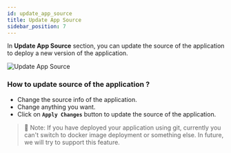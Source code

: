 ```yaml
---
id: update_app_source
title: Update App Source
sidebar_position: 7
---
```


In **Update App Source** section, you can update the source of the application to deploy a new version of the application.

![Update App Source](/assets/2.0.x/application-update-source.png)

### How to update source of the application ?
- Change the source info of the application.
- Change anything you want.
- Click on **`Apply Changes`** button to update the source of the application.

> 📌 Note: If you have deployed your application using git, currently you can't switch to docker image deployment or something else. In future, we will try to support this feature.